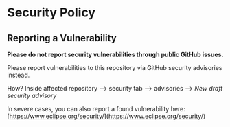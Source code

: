 # Security Policy

## Reporting a Vulnerability

**Please do not report security vulnerabilities through public GitHub issues.**

Please report vulnerabilities to this repository via GitHub security advisories instead.

How? Inside affected repository --> security tab --> advisories --> _New draft security advisory_

In severe cases, you can also report a found vulnerability here:
[https://www.eclipse.org/security/](https://www.eclipse.org/security/)
